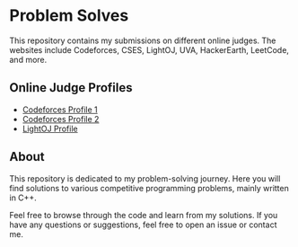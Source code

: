 # Problem Solves

This repository contains my submissions on different online judges. The websites include Codeforces, CSES, LightOJ, UVA, HackerEarth, LeetCode, and more.

## Online Judge Profiles

- [Codeforces Profile 1](https://codeforces.com/profile/sudiptarathi)
- [Codeforces Profile 2](https://codeforces.com/profile/Sudipta)
- [LightOJ Profile](https://lightoj.com/user/sudiptasinha75)


## About

This repository is dedicated to my problem-solving journey. Here you will find solutions to various competitive programming problems, mainly written in C++.

Feel free to browse through the code and learn from my solutions. If you have any questions or suggestions, feel free to open an issue or contact me.


